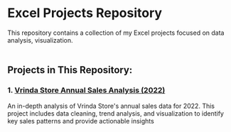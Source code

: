 # Excel Projects Repository

This repository contains a collection of my Excel projects focused on data analysis, visualization.
<br> <br>


## Projects in This Repository:

### 1. [Vrinda Store Annual Sales Analysis (2022)](https://github.com/KhasrulAlam/Excel-Data-Analytics-Projects/tree/main/Vrinda_Store_Annual_Sales_Analysis)
An in-depth analysis of Vrinda Store's annual sales data for 2022. This project includes data cleaning, trend analysis, and visualization to identify key sales patterns and provide actionable insights
